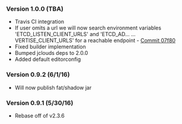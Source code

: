 ### Version 1.0.0 (TBA)

* Travis CI integration
* If user omits a url we will now search environment variables 'ETCD_LISTEN_CLIENT_URLS' and 'ETCD_AD…
…VERTISE_CLIENT_URLS' for a reachable endpoint - [Commit 07f80](https://github.com/cdancy/etcd-rest/commit/07f80ce9a06cea6eff7e0a0e185cd57c032c5711)
* Fixed builder implementation
* Bumped jclouds deps to 2.0.0
* Added default editorconfig

### Version 0.9.2 (6/1/16)

* Will now publish fat/shadow jar

### Version 0.9.1 (5/30/16)

* Rebase off of v2.3.6
